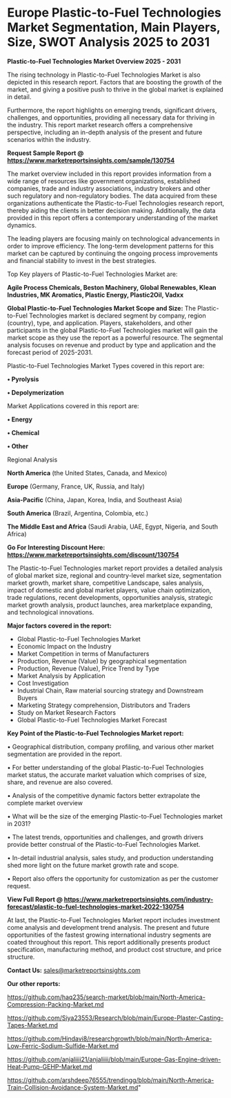 # Europe Plastic-to-Fuel Technologies Market Segmentation, Main Players, Size, SWOT Analysis 2025 to 2031

<Strong> Plastic-to-Fuel Technologies Market Overview 2025 - 2031</strong>

The rising technology in Plastic-to-Fuel Technologies Market is also depicted in this research report. Factors that are boosting the growth of the market, and giving a positive push to thrive in the global market is explained in detail.

Furthermore, the report highlights on emerging trends, significant drivers, challenges, and opportunities, providing all necessary data for thriving in the industry. This report market research offers a comprehensive perspective, including an in-depth analysis of the present and future scenarios within the industry.

<strong>Request Sample Report @ <a href=https://www.marketreportsinsights.com/sample/130754>https://www.marketreportsinsights.com/sample/130754</a></strong>

The market overview included in this report provides information from a wide range of resources like government organizations, established companies, trade and industry associations, industry brokers and other such regulatory and non-regulatory bodies. The data acquired from these organizations authenticate the Plastic-to-Fuel Technologies research report, thereby aiding the clients in better decision making. Additionally, the data provided in this report offers a contemporary understanding of the market dynamics.

The leading players are focusing mainly on technological advancements in order to improve efficiency. The long-term development patterns for this market can be captured by continuing the ongoing process improvements and financial stability to invest in the best strategies.

Top Key players of Plastic-to-Fuel Technologies Market are:

<strong>Agile Process Chemicals, Beston Machinery, Global Renewables, Klean Industries, MK Aromatics, Plastic Energy, Plastic2Oil, Vadxx</strong>

<strong><b>Global Plastic-to-Fuel Technologies Market Scope and Size:</b></strong>
The Plastic-to-Fuel Technologies market is declared segment by company, region (country), type, and application. Players, stakeholders, and other participants in the global Plastic-to-Fuel Technologies market will gain the market scope as they use the report as a powerful resource. The segmental analysis focuses on revenue and product by type and application and the forecast period of 2025-2031.

Plastic-to-Fuel Technologies Market Types covered in this report are:

<strong>• Pyrolysis

• Depolymerization</strong>

Market Applications covered in this report are:

<strong>• Energy

• Chemical

• Other</strong> 

Regional Analysis

<strong>North America</strong> (the United States, Canada, and Mexico)

<strong>Europe</strong> (Germany, France, UK, Russia, and Italy)

<strong>Asia-Pacific</strong> (China, Japan, Korea, India, and Southeast Asia)

<strong>South America</strong> (Brazil, Argentina, Colombia, etc.)

<strong>The Middle East and Africa</strong> (Saudi Arabia, UAE, Egypt, Nigeria, and South Africa)

<strong>Go For Interesting Discount Here: <a href=https://www.marketreportsinsights.com/discount/130754>https://www.marketreportsinsights.com/discount/130754</a></strong>

The Plastic-to-Fuel Technologies market report provides a detailed analysis of global market size, regional and country-level market size, segmentation market growth, market share, competitive Landscape, sales analysis, impact of domestic and global market players, value chain optimization, trade regulations, recent developments, opportunities analysis, strategic market growth analysis, product launches, area marketplace expanding, and technological innovations.

<strong><b>Major factors covered in the report:</b></strong>
<ul>
  <li>Global Plastic-to-Fuel Technologies Market </li>
  <li>Economic Impact on the Industry</li>
  <li>Market Competition in terms of Manufacturers</li>
  <li>Production, Revenue (Value) by geographical segmentation</li>
  <li>Production, Revenue (Value), Price Trend by Type</li>
  <li>Market Analysis by Application</li>
  <li>Cost Investigation</li>
  <li>Industrial Chain, Raw material sourcing strategy and Downstream Buyers</li>
  <li>Marketing Strategy comprehension, Distributors and Traders</li>
  <li>Study on Market Research Factors</li>
  <li>Global Plastic-to-Fuel Technologies Market Forecast</li>
</ul>

<strong><b>Key Point of the Plastic-to-Fuel Technologies Market report:</b></strong>

• Geographical distribution, company profiling, and various other market segmentation are provided in the report.

• For better understanding of the global Plastic-to-Fuel Technologies market status, the accurate market valuation which comprises of size, share, and revenue are also covered.

• Analysis of the competitive dynamic factors better extrapolate the complete market overview

• What will be the size of the emerging Plastic-to-Fuel Technologies market in 2031?

• The latest trends, opportunities and challenges, and growth drivers provide better construal of the Plastic-to-Fuel Technologies Market.

• In-detail industrial analysis, sales study, and production understanding shed more light on the future market growth rate and scope.

• Report also offers the opportunity for customization as per the customer request.

<strong><b>View Full Report @ <a href=https://www.marketreportsinsights.com/industry-forecast/plastic-to-fuel-technologies-market-2022-130754>https://www.marketreportsinsights.com/industry-forecast/plastic-to-fuel-technologies-market-2022-130754</a></b></strong>


At last, the Plastic-to-Fuel Technologies Market report includes investment come analysis and development trend analysis. The present and future opportunities of the fastest growing international industry segments are coated throughout this report. This report additionally presents product specification, manufacturing method, and product cost structure, and price structure.

<strong>Contact Us:</strong>
sales@marketreportsinsights.com

<strong>Our other reports:</strong>

<a href=https://github.com/haq235/search-market/blob/main/North-America-Compression-Packing-Market.md>https://github.com/haq235/search-market/blob/main/North-America-Compression-Packing-Market.md</a>

<a href=https://github.com/Siya23553/Research/blob/main/Europe-Plaster-Casting-Tapes-Market.md>https://github.com/Siya23553/Research/blob/main/Europe-Plaster-Casting-Tapes-Market.md</a>

<a href=https://github.com/Hindavi8/researchgrowth/blob/main/North-America-Low-Ferric-Sodium-Sulfide-Market.md>https://github.com/Hindavi8/researchgrowth/blob/main/North-America-Low-Ferric-Sodium-Sulfide-Market.md</a>

<a href=https://github.com/anjaliiii21/anjaliiii/blob/main/Europe-Gas-Engine-driven-Heat-Pump-GEHP-Market.md>https://github.com/anjaliiii21/anjaliiii/blob/main/Europe-Gas-Engine-driven-Heat-Pump-GEHP-Market.md</a>

<a href=https://github.com/arshdeep76555/trendingg/blob/main/North-America-Train-Collision-Avoidance-System-Market.md>https://github.com/arshdeep76555/trendingg/blob/main/North-America-Train-Collision-Avoidance-System-Market.md</a>"
